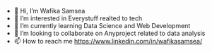 - 👋 Hi, I’m Wafika Samsea
- 👀 I’m interested in Everystuff realted to tech
- 🌱 I’m currently learning Data Science and Web Development
- 💞️ I’m looking to collaborate on Anyproject related to data analysis
- 📫 How to reach me https://www.linkedin.com/in/wafikasamsea/

<!---
wfksmseaa/wfksmseaa is a ✨ special ✨ repository because its `README.md` (this file) appears on your GitHub profile.
You can click the Preview link to take a look at your changes.
--->

